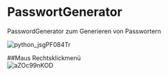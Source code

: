 # PasswortGenerator
PasswordGenerator zum Generieren von Passwortern

![python_jsgPF084Tr](https://user-images.githubusercontent.com/85456087/187035469-abd53e94-a9e9-486e-b20b-5cd3cdfd7097.png)

 
##Maus Rechtsklickmenü  
![aZOc99nKOD](https://user-images.githubusercontent.com/85456087/187035543-92a61c33-aba5-42b0-9a24-268ebbbcf465.png)

